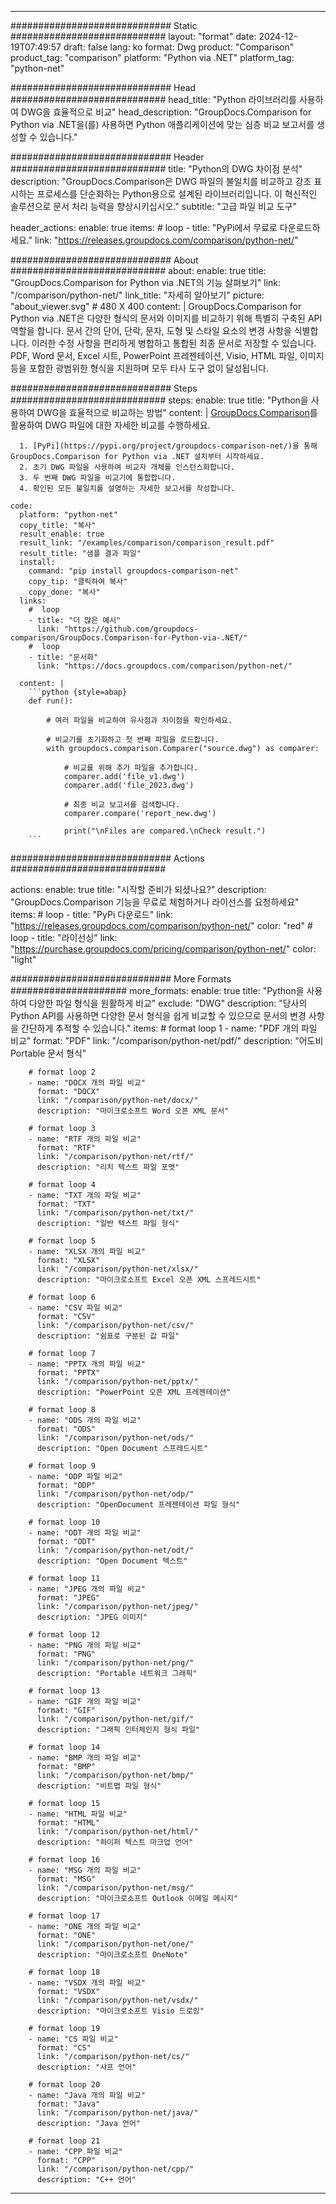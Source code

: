 
---
############################# Static ############################
layout: "format"
date:  2024-12-19T07:49:57
draft: false
lang: ko
format: Dwg
product: "Comparison"
product_tag: "comparison"
platform: "Python via .NET"
platform_tag: "python-net"

############################# Head ############################
head_title: "Python 라이브러리를 사용하여 DWG을 효율적으로 비교"
head_description: "GroupDocs.Comparison for Python via .NET을(를) 사용하면 Python 애플리케이션에 맞는 심층 비교 보고서를 생성할 수 있습니다."

############################# Header ############################
title: "Python의 DWG 차이점 분석" 
description: "GroupDocs.Comparison은 DWG 파일의 불일치를 비교하고 강조 표시하는 프로세스를 단순화하는 Python용으로 설계된 라이브러리입니다. 이 혁신적인 솔루션으로 문서 처리 능력을 향상시키십시오."
subtitle: "고급 파일 비교 도구" 

header_actions:
  enable: true
  items:
    #  loop
    - title: "PyPi에서 무료로 다운로드하세요."
      link: "https://releases.groupdocs.com/comparison/python-net/"
      
############################# About ############################
about:
    enable: true
    title: "GroupDocs.Comparison for Python via .NET의 기능 살펴보기"
    link: "/comparison/python-net/"
    link_title: "자세히 알아보기"
    picture: "about_viewer.svg" # 480 X 400
    content: |
       GroupDocs.Comparison for Python via .NET은 다양한 형식의 문서와 이미지를 비교하기 위해 특별히 구축된 API 역할을 합니다. 문서 간의 단어, 단락, 문자, 도형 및 스타일 요소의 변경 사항을 식별합니다. 이러한 수정 사항을 편리하게 병합하고 통합된 최종 문서로 저장할 수 있습니다. PDF, Word 문서, Excel 시트, PowerPoint 프레젠테이션, Visio, HTML 파일, 이미지 등을 포함한 광범위한 형식을 지원하며 모두 타사 도구 없이 달성됩니다.

############################# Steps ############################
steps:
    enable: true
    title: "Python을 사용하여 DWG을 효율적으로 비교하는 방법"
    content: |
      [GroupDocs.Comparison](https://products.groupdocs.com/comparison/python-net/)를 활용하여 DWG 파일에 대한 자세한 비교를 수행하세요.
      
      1. [PyPi](https://pypi.org/project/groupdocs-comparison-net/)을 통해 GroupDocs.Comparison for Python via .NET 설치부터 시작하세요.
      2. 초기 DWG 파일을 사용하여 비교자 개체를 인스턴스화합니다.
      3. 두 번째 DWG 파일을 비교기에 통합합니다.
      4. 확인된 모든 불일치를 설명하는 자세한 보고서를 작성합니다.
   
    code:
      platform: "python-net"
      copy_title: "복사"
      result_enable: true
      result_link: "/examples/comparison/comparison_result.pdf"
      result_title: "샘플 결과 파일"
      install:
        command: "pip install groupdocs-comparison-net"
        copy_tip: "클릭하여 복사"
        copy_done: "복사"
      links:
        #  loop
        - title: "더 많은 예시"
          link: "https://github.com/groupdocs-comparison/GroupDocs.Comparison-for-Python-via-.NET/"
        #  loop
        - title: "문서화"
          link: "https://docs.groupdocs.com/comparison/python-net/"
          
      content: |
        ```python {style=abap}
        def run():

            # 여러 파일을 비교하여 유사점과 차이점을 확인하세요.

            # 비교기를 초기화하고 첫 번째 파일을 로드합니다.
            with groupdocs.comparison.Comparer("source.dwg") as comparer:

                # 비교를 위해 추가 파일을 추가합니다.
                comparer.add('file_v1.dwg')
                comparer.add('file_2023.dwg')

                # 최종 비교 보고서를 검색합니다.
                comparer.compare('report_new.dwg')

                print("\nFiles are compared.\nCheck result.")
        ```            

############################# Actions ############################

actions:
  enable: true
  title: "시작할 준비가 되셨나요?"
  description: "GroupDocs.Comparison 기능을 무료로 체험하거나 라이선스를 요청하세요"
  items:
    #  loop
    - title: "PyPi 다운로드"
      link: "https://releases.groupdocs.com/comparison/python-net/"
      color: "red"
        #  loop
    - title: "라이선싱"
      link: "https://purchase.groupdocs.com/pricing/comparison/python-net/"
      color: "light"


############################# More Formats #####################
more_formats:
    enable: true
    title: "Python을 사용하여 다양한 파일 형식을 원활하게 비교"
    exclude: "DWG"
    description: "당사의 Python API를 사용하면 다양한 문서 형식을 쉽게 비교할 수 있으므로 문서의 변경 사항을 간단하게 추적할 수 있습니다."
    items: 
        # format loop 1
        - name: "PDF 개의 파일 비교"
          format: "PDF"
          link: "/comparison/python-net/pdf/"
          description: "어도비 Portable 문서 형식"

        # format loop 2
        - name: "DOCX 개의 파일 비교"
          format: "DOCX"
          link: "/comparison/python-net/docx/"
          description: "마이크로소프트 Word 오픈 XML 문서"

        # format loop 3
        - name: "RTF 개의 파일 비교"
          format: "RTF"
          link: "/comparison/python-net/rtf/"
          description: "리치 텍스트 파일 포맷"

        # format loop 4
        - name: "TXT 개의 파일 비교"
          format: "TXT"
          link: "/comparison/python-net/txt/"
          description: "일반 텍스트 파일 형식"

        # format loop 5
        - name: "XLSX 개의 파일 비교"
          format: "XLSX"
          link: "/comparison/python-net/xlsx/"
          description: "마이크로소프트 Excel 오픈 XML 스프레드시트"

        # format loop 6
        - name: "CSV 파일 비교"
          format: "CSV"
          link: "/comparison/python-net/csv/"
          description: "쉼표로 구분된 값 파일"

        # format loop 7
        - name: "PPTX 개의 파일 비교"
          format: "PPTX"
          link: "/comparison/python-net/pptx/"
          description: "PowerPoint 오픈 XML 프레젠테이션"

        # format loop 8
        - name: "ODS 개의 파일 비교"
          format: "ODS"
          link: "/comparison/python-net/ods/"
          description: "Open Document 스프레드시트"

        # format loop 9
        - name: "ODP 파일 비교"
          format: "ODP"
          link: "/comparison/python-net/odp/"
          description: "OpenDocument 프레젠테이션 파일 형식"

        # format loop 10
        - name: "ODT 개의 파일 비교"
          format: "ODT"
          link: "/comparison/python-net/odt/"
          description: "Open Document 텍스트"

        # format loop 11
        - name: "JPEG 개의 파일 비교"
          format: "JPEG"
          link: "/comparison/python-net/jpeg/"
          description: "JPEG 이미지"

        # format loop 12
        - name: "PNG 개의 파일 비교"
          format: "PNG"
          link: "/comparison/python-net/png/"
          description: "Portable 네트워크 그래픽"

        # format loop 13
        - name: "GIF 개의 파일 비교"
          format: "GIF"
          link: "/comparison/python-net/gif/"
          description: "그래픽 인터체인지 형식 파일"

        # format loop 14
        - name: "BMP 개의 파일 비교"
          format: "BMP"
          link: "/comparison/python-net/bmp/"
          description: "비트맵 파일 형식"

        # format loop 15
        - name: "HTML 파일 비교"
          format: "HTML"
          link: "/comparison/python-net/html/"
          description: "하이퍼 텍스트 마크업 언어"

        # format loop 16
        - name: "MSG 개의 파일 비교"
          format: "MSG"
          link: "/comparison/python-net/msg/"
          description: "마이크로소프트 Outlook 이메일 메시지"

        # format loop 17
        - name: "ONE 개의 파일 비교"
          format: "ONE"
          link: "/comparison/python-net/one/"
          description: "마이크로소프트 OneNote"

        # format loop 18
        - name: "VSDX 개의 파일 비교"
          format: "VSDX"
          link: "/comparison/python-net/vsdx/"
          description: "마이크로소프트 Visio 드로잉"

        # format loop 19
        - name: "CS 파일 비교"
          format: "CS"
          link: "/comparison/python-net/cs/"
          description: "샤프 언어"

        # format loop 20
        - name: "Java 개의 파일 비교"
          format: "Java"
          link: "/comparison/python-net/java/"
          description: "Java 언어"
          
        # format loop 21
        - name: "CPP 파일 비교"
          format: "CPP"
          link: "/comparison/python-net/cpp/"
          description: "C++ 언어"
---